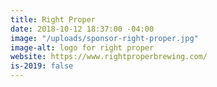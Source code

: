 ```yaml
---
title: Right Proper
date: 2018-10-12 18:37:00 -04:00
image: "/uploads/sponsor-right-proper.jpg"
image-alt: logo for right proper
website: https://www.rightproperbrewing.com/
is-2019: false
---
```


